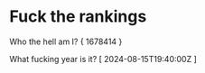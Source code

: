 # Fuck the rankings

Who the hell am I?
{ 1678414 }

What fucking year is it?
[ 2024-08-15T19:40:00Z ]
